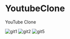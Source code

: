 # YoutubeClone
YouTube Clone


![git1](https://user-images.githubusercontent.com/106821254/209351840-58eddd12-c454-49c9-a053-040c55e3411a.png)
![git2](https://user-images.githubusercontent.com/106821254/209351846-ac51e204-3cf3-4117-a76c-3dabe37a38b1.png)
![git5](https://user-images.githubusercontent.com/106821254/209351864-f9fe55c3-0976-40df-bff1-476d22a2fad4.png)
